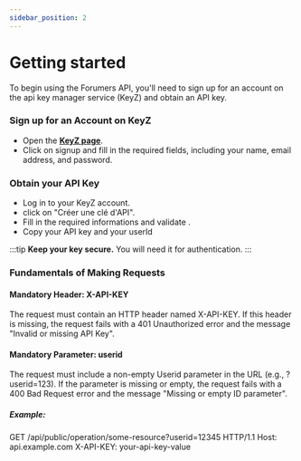 ```yaml
---
sidebar_position: 2
---
```


# Getting started

To begin using the Forumers API, you'll need to sign up for an account on the api key manager service (KeyZ) and obtain an API key.

### Sign up for an Account on KeyZ

- Open the **[KeyZ page](https://keyz-delta.vercel.app/)**.
- Click on signup and fill in the required fields, including your name, email address, and password.

### Obtain your API Key
- Log in to your KeyZ account.
- click on "Créer une clé d'API".
- Fill in the required informations and validate .
- Copy your API key and your userId

:::tip
**Keep your key secure.** You will need it for authentication.
:::

### Fundamentals of Making Requests
#### Mandatory Header: X-API-KEY
The request must contain an HTTP header named X-API-KEY.
If this header is missing, the request fails with a 401 Unauthorized error and the message "Invalid or missing API Key".

#### Mandatory Parameter: userid
The request must include a non-empty Userid parameter in the URL (e.g., ?userid=123).
If the parameter is missing or empty, the request fails with a 400 Bad Request error and the message "Missing or empty ID parameter".

##### Example: 
GET /api/public/operation/some-resource?userid=12345 HTTP/1.1
Host: api.example.com
X-API-KEY: your-api-key-value

